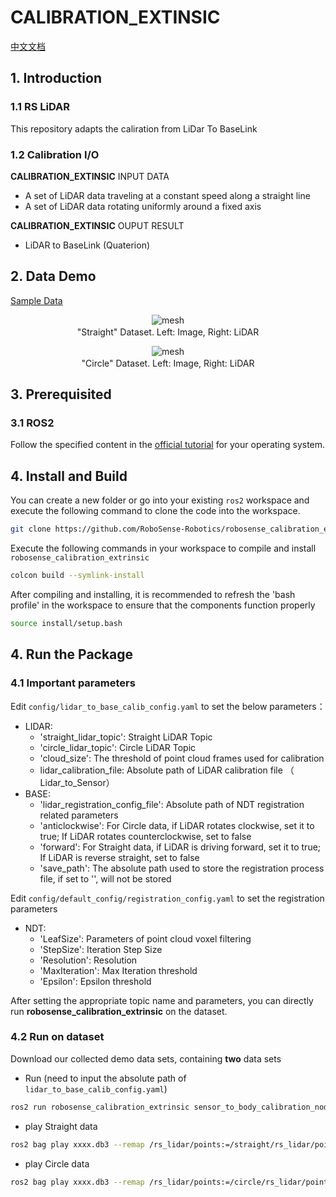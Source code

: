 # CALIBRATION_EXTINSIC

[中文文档](README_CN.md)

## 1. Introduction

### 1.1 RS LiDAR

This repository adapts the caliration from LiDar To BaseLink

### 1.2 Calibration I/O

**CALIBRATION_EXTINSIC** INPUT DATA

- A set of LiDAR data traveling at a constant speed along a straight line
- A set of LiDAR data rotating uniformly around a fixed axis

**CALIBRATION_EXTINSIC** OUPUT RESULT

- LiDAR to BaseLink (Quaterion)

## 2. Data Demo

[Sample Data](https://cdn.robosense.cn/AC_wiki/calibration_extrinsic.zip)

<div align="center">
    <img src="https://cdn.robosense.cn/AC_wiki/straight_data.gif" alt="mesh" />
    <p style="margin-top: 2px;">"Straight" Dataset. Left: Image, Right: LiDAR</p>
</div>

<div align="center">
    <img src="https://cdn.robosense.cn/AC_wiki/circle_data.gif" alt="mesh" />
    <p style="margin-top: 2px;">"Circle" Dataset. Left: Image, Right: LiDAR</p>
</div>

## 3. Prerequisited

### 3.1 ROS2

Follow the specified content in the [official tutorial](https://fishros.org/doc/ros2/humble/Installation.html) for your operating system.

## 4. Install and Build

You can create a new folder or go into your existing `ros2` workspace and execute the following command to clone the code into the workspace.

```bash
git clone https://github.com/RoboSense-Robotics/robosense_calibration_extrinsic.git -b main
```

Execute the following commands in your workspace to compile and install `robosense_calibration_extrinsic`

```bash
colcon build --symlink-install
```

After compiling and installing, it is recommended to refresh the 'bash profile' in the workspace to ensure that the components function properly

```bash
source install/setup.bash
```

## 4. Run the Package

### 4.1 Important parameters

Edit `config/lidar_to_base_calib_config.yaml` to set the below parameters：

- LIDAR:
  - 'straight_lidar_topic': Straight LiDAR Topic
  - 'circle_lidar_topic': Circle LiDAR Topic
  - 'cloud_size': The threshold of point cloud frames used for calibration
  - lidar_calibration_file: Absolute path of LiDAR calibration file （ Lidar_to_Sensor）
- BASE:
  - 'lidar_registration_config_file': Absolute path of NDT registration related parameters
  - 'anticlockwise': For Circle data, if LiDAR rotates clockwise, set it to true; If LiDAR rotates counterclockwise, set to false
  - 'forward': For Straight data, if LiDAR is driving forward, set it to true; If LiDAR is reverse straight, set to false
  - 'save_path': The absolute path used to store the registration process file, if set to '', will not be stored

Edit `config/default_config/registration_config.yaml` to set the registration parameters

- NDT:
  - 'LeafSize': Parameters of point cloud voxel filtering
  - 'StepSize': Iteration Step Size
  - 'Resolution': Resolution
  - 'MaxIteration': Max Iteration threshold
  - 'Epsilon': Epsilon threshold

After setting the appropriate topic name and parameters, you can directly run **robosense_calibration_extrinsic** on the dataset.

### 4.2 Run on dataset

Download our collected demo data sets, containing **two** data sets

- Run (need to input the absolute path of ```lidar_to_base_calib_config.yaml```)

```bash
ros2 run robosense_calibration_extrinsic sensor_to_body_calibration_node "XXX/robosense_calibration_extrinsic/config/lidar_to_base_calib_config.yaml"
```

- play Straight data

```bash
ros2 bag play xxxx.db3 --remap /rs_lidar/points:=/straight/rs_lidar/points # The demo data has already been remapped; no additional conversion is required.
```

- play Circle data

```bash
ros2 bag play xxxx.db3 --remap /rs_lidar/points:=/circle/rs_lidar/points # The demo data has already been remapped; no additional conversion is required.
```
